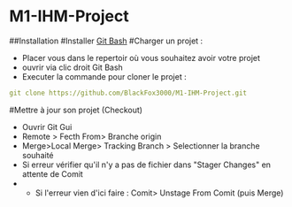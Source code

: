 # M1-IHM-Project

##Installation
#Installer [Git Bash](https://git-scm.com/downloads)
#Charger un projet :
- Placer vous dans le repertoir où vous souhaitez avoir votre projet
- ouvrir via clic droit Git Bash
- Executer la commande pour cloner le projet : 
```yml
git clone https://github.com/BlackFox3000/M1-IHM-Project.git
```
#Mettre à jour son projet (Checkout)
- Ouvrir Git Gui
- Remote > Fecth From> Branche origin
- Merge>Local Merge> Tracking Branch > Selectionner la branche souhaité
- Si erreur vérifier qu'il n'y a pas de fichier dans "Stager Changes" en attente de Comit
- - Si l'erreur vien d'ici faire : Comit> Unstage From Comit (puis Merge)


